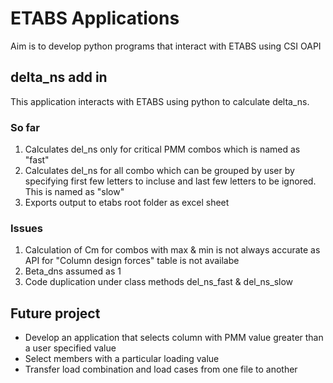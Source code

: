 # ETABS Applications
Aim is to develop python programs that interact with ETABS using CSI OAPI
## delta_ns add in
This application interacts with ETABS using python to calculate delta_ns. 
### So far
1. Calculates del_ns only for critical PMM combos which is named as "fast"
2. Calculates del_ns for all combo which can be grouped by user by specifying first few letters to incluse and last few letters to be ignored. This is named as "slow"
3. Exports output to etabs root folder as excel sheet
### Issues
1. Calculation of Cm for combos with max & min is not always accurate as API for "Column design forces" table is not availabe
2. Beta_dns assumed as 1
3. Code duplication under class methods del_ns_fast & del_ns_slow
## Future project
* Develop an application that selects column with PMM value greater than a user specified value
* Select members with a particular loading value
* Transfer load combination and load cases from one file to another
